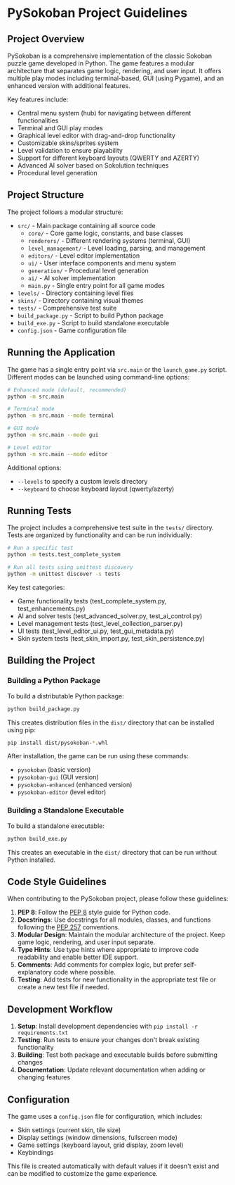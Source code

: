 # PySokoban Project Guidelines

## Project Overview

PySokoban is a comprehensive implementation of the classic Sokoban puzzle game developed in Python. The game features a modular architecture that separates game logic, rendering, and user input. It offers multiple play modes including terminal-based, GUI (using Pygame), and an enhanced version with additional features.

Key features include:
- Central menu system (hub) for navigating between different functionalities
- Terminal and GUI play modes
- Graphical level editor with drag-and-drop functionality
- Customizable skins/sprites system
- Level validation to ensure playability
- Support for different keyboard layouts (QWERTY and AZERTY)
- Advanced AI solver based on Sokolution techniques
- Procedural level generation

## Project Structure

The project follows a modular structure:

- `src/` - Main package containing all source code
  - `core/` - Core game logic, constants, and base classes
  - `renderers/` - Different rendering systems (terminal, GUI)
  - `level_management/` - Level loading, parsing, and management
  - `editors/` - Level editor implementation
  - `ui/` - User interface components and menu system
  - `generation/` - Procedural level generation
  - `ai/` - AI solver implementation
  - `main.py` - Single entry point for all game modes
- `levels/` - Directory containing level files
- `skins/` - Directory containing visual themes
- `tests/` - Comprehensive test suite
- `build_package.py` - Script to build Python package
- `build_exe.py` - Script to build standalone executable
- `config.json` - Game configuration file

## Running the Application

The game has a single entry point via `src.main` or the `launch_game.py` script. Different modes can be launched using command-line options:

```bash
# Enhanced mode (default, recommended)
python -m src.main

# Terminal mode
python -m src.main --mode terminal

# GUI mode
python -m src.main --mode gui

# Level editor
python -m src.main --mode editor
```

Additional options:
- `--levels` to specify a custom levels directory
- `--keyboard` to choose keyboard layout (qwerty/azerty)

## Running Tests

The project includes a comprehensive test suite in the `tests/` directory. Tests are organized by functionality and can be run individually:

```bash
# Run a specific test
python -m tests.test_complete_system

# Run all tests using unittest discovery
python -m unittest discover -s tests
```

Key test categories:
- Game functionality tests (test_complete_system.py, test_enhancements.py)
- AI and solver tests (test_advanced_solver.py, test_ai_control.py)
- Level management tests (test_level_collection_parser.py)
- UI tests (test_level_editor_ui.py, test_gui_metadata.py)
- Skin system tests (test_skin_import.py, test_skin_persistence.py)

## Building the Project

### Building a Python Package

To build a distributable Python package:

```bash
python build_package.py
```

This creates distribution files in the `dist/` directory that can be installed using pip:

```bash
pip install dist/pysokoban-*.whl
```

After installation, the game can be run using these commands:
- `pysokoban` (basic version)
- `pysokoban-gui` (GUI version)
- `pysokoban-enhanced` (enhanced version)
- `pysokoban-editor` (level editor)

### Building a Standalone Executable

To build a standalone executable:

```bash
python build_exe.py
```

This creates an executable in the `dist/` directory that can be run without Python installed.

## Code Style Guidelines

When contributing to the PySokoban project, please follow these guidelines:

1. **PEP 8**: Follow the [PEP 8](https://www.python.org/dev/peps/pep-0008/) style guide for Python code.
2. **Docstrings**: Use docstrings for all modules, classes, and functions following the [PEP 257](https://www.python.org/dev/peps/pep-0257/) conventions.
3. **Modular Design**: Maintain the modular architecture of the project. Keep game logic, rendering, and user input separate.
4. **Type Hints**: Use type hints where appropriate to improve code readability and enable better IDE support.
5. **Comments**: Add comments for complex logic, but prefer self-explanatory code where possible.
6. **Testing**: Add tests for new functionality in the appropriate test file or create a new test file if needed.

## Development Workflow

1. **Setup**: Install development dependencies with `pip install -r requirements.txt`
2. **Testing**: Run tests to ensure your changes don't break existing functionality
3. **Building**: Test both package and executable builds before submitting changes
4. **Documentation**: Update relevant documentation when adding or changing features

## Configuration

The game uses a `config.json` file for configuration, which includes:

- Skin settings (current skin, tile size)
- Display settings (window dimensions, fullscreen mode)
- Game settings (keyboard layout, grid display, zoom level)
- Keybindings

This file is created automatically with default values if it doesn't exist and can be modified to customize the game experience.